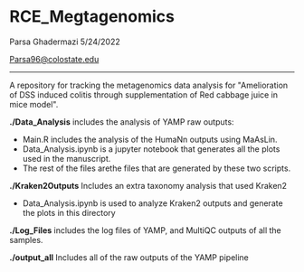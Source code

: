 # RCE_Megtagenomics

Parsa Ghadermazi 5/24/2022

Parsa96@colostate.edu

----------------------------------
A repository for tracking the metagenomics data analysis for "Amelioration of DSS induced colitis through supplementation of Red cabbage juice in mice model". 

**./Data_Analysis** includes the analysis of YAMP raw outputs:

* Main.R includes the analysis of the HumaNn outputs using MaAsLin.
* Data_Analysis.ipynb is a jupyter notebook that generates all the plots used in the manuscript.
* The rest of the files arethe files that are generated by these two scripts.

**./Kraken2Outputs** Includes an extra taxonomy analysis that used Kraken2

* Data_Analysis.ipynb is used to analyze Kraken2 outputs and generate the plots in this directory

**./Log_Files** includes the log files of YAMP, and MultiQC outputs of all the samples.

**./output_all** Includes all of the raw outputs of the YAMP pipeline 
